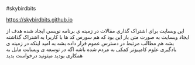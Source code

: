 #skybirdbits

https://skybirdbits.github.io

این وبسایت برای اشتراک گذاری مقالات در زمینه ی برنامه نویسی ایجاد شده
هدف از ایجاد وبسایت به صورت متن باز این بود که هم سورس کد ها با کاربرا به اشتراک گذاشته بشه هم مطالب مرتبط در دسترس عموم قرار داده بشه به امید اینکه در زمینه ی یادگیری علوم کامپیوتر کمکی به مردم شده باشه
اگه در توسعه ی وبسایت مایل به همکاری بودید میتونید درخواست بدید
